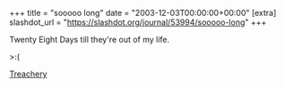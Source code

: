 +++
title = "sooooo long"
date = "2003-12-03T00:00:00+00:00"
[extra]
slashdot_url = "https://slashdot.org/journal/53994/sooooo-long"
+++

<p>Twenty Eight Days till they're out of my life.</p>
<p>&gt;:(</p>
<p><a href="http://dictionary.reference.com/search?r=2&amp;q=treachery">Treachery</a></p>

